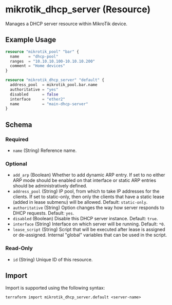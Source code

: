 # mikrotik_dhcp_server (Resource)
Manages a DHCP server resource within MikroTik device.

## Example Usage
```terraform
resource "mikrotik_pool" "bar" {
  name    = "dhcp-pool"
  ranges  = "10.10.10.100-10.10.10.200"
  comment = "Home devices"
}

resource "mikrotik_dhcp_server" "default" {
  address_pool  = mikrotik_pool.bar.name
  authoritative = "yes"
  disabled      = false
  interface     = "ether2"
  name          = "main-dhcp-server"
}
```

<!-- schema generated by tfplugindocs -->
## Schema

### Required

- `name` (String) Reference name.

### Optional

- `add_arp` (Boolean) Whether to add dynamic ARP entry. If set to no either ARP mode should be enabled on that interface or static ARP entries should be administratively defined.
- `address_pool` (String) IP pool, from which to take IP addresses for the clients. If set to static-only, then only the clients that have a static lease (added in lease submenu) will be allowed. Default: `static-only`.
- `authoritative` (String) Option changes the way how server responds to DHCP requests. Default: `yes`.
- `disabled` (Boolean) Disable this DHCP server instance. Default: `true`.
- `interface` (String) Interface on which server will be running. Default: `*0`.
- `lease_script` (String) Script that will be executed after lease is assigned or de-assigned. Internal "global" variables that can be used in the script.

### Read-Only

- `id` (String) Unique ID of this resource.

## Import
Import is supported using the following syntax:
```shell
terraform import mikrotik_dhcp_server.default <server-name>
```
